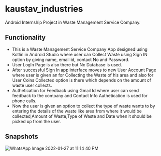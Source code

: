 # kaustav_industries
Android Internship Project in Waste Management Service Company.

## Functionality
- This is a Waste Management Service Company App designed using Kotlin in Android Studio  where user can Collect Waste using Sign IN option by giving name, email id, contact No and Password.
- User LogIn Page is also there but No Database is used.
- After successful Sign In app interface moves to new User Account Page where user is given an  for Collecting the Waste of his area and also for User Coins Collected option is there which depends on the amount of waste user collects.
- Authetication for Feedback using Gmail Id where user can send feedback to the company and Contact Info Authetication is used for phone calls.
- Now the user is given an option to collect the type of waste  wants to by entering the details of the waste like area from where it would be collected,Amount of Waste,Type of Waste and Date when it should be picked up from the user.


## Snapshots

![WhatsApp Image 2022-01-27 at 11 14 40 PM](https://user-images.githubusercontent.com/87956374/151414494-d5b9b868-83d3-490f-b141-bd17b5e9521b.jpeg)


